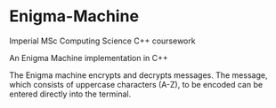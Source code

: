 # Enigma-Machine
Imperial MSc Computing Science C++ coursework

An Enigma Machine implementation in C++

The Enigma machine encrypts and decrypts messages.
The message, which consists of uppercase characters (A-Z), 
to be encoded can be entered directly into the terminal.
